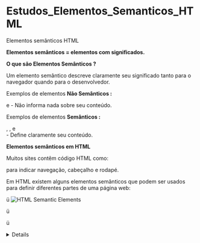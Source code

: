 # Estudos_Elementos_Semanticos_HTML
Elementos semânticos HTML

**Elementos semânticos = elementos com significados.**

**O que são Elementos Semânticos ?**

Um elemento semântico descreve claramente seu significado tanto para o navegador quando para o desenvolvedor.

Exemplos de elementos **Não Semânticos :** <div> e <span> - Não informa nada sobre seu conteúdo.

Exemplos de elementos **Semânticos :** <form>, <table>, e <article> - Define claramente seu conteúdo.

**Elementos semânticos em HTML**

Muitos sites contêm código HTML como: <div id="nav"> <div class="header"> <div id="footer"> para indicar navegação, cabeçalho e rodapé.

Em HTML existem alguns elementos semânticos que podem ser usados para definir diferentes partes de uma página web: 

ü ![HTML Semantic Elements](file:///C:/Users/CSOUZA~1.REI/AppData/Local/Temp/msohtmlclip1/01/clip_image002.jpg)

**<article>**                

ü **<aside>**

ü **<details>**

ü **<figcaption>**

ü **<figure>**

ü **<footer>**

ü **<header>**

ü **<main>**

ü **<mark>**

ü **<nav>**

ü **<section>**

ü **<summary>**

**<time>**

